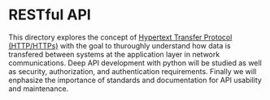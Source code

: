 # RESTful API
This directory explores the concept of [Hypertext Transfer Protocol (HTTP/HTTPs)](http_https_basics.md) with the goal to thuroughly understand how data is transfered between systems at the application layer in network communications.  Deep API development with python will be studied as well as security, authorization, and authentication requirements.  Finally we will enphasize the importance of standards and documentation for API usability and maintenance.
